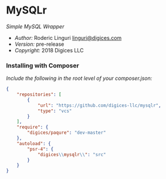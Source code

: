 # MySQLr #

_Simple MySQL Wrapper_

- *Author:* Roderic Linguri <linguri@digices.com>
- *Version:* pre-release
- *Copyright:* 2018 Digices LLC

### Installing with Composer ###

_Include the following in the root level of your composer.json:_

```JSON
{
    "repositories": [
        {
            "url": "https://github.com/digices-llc/mysqlr",
            "type": "vcs"
        }
    ],
    "require": {
        "digices/paqure": "dev-master"
    },
    "autoload": {
        "psr-4": {
            "digices\\mysqlr\\": "src"
        }
    }
}

```
